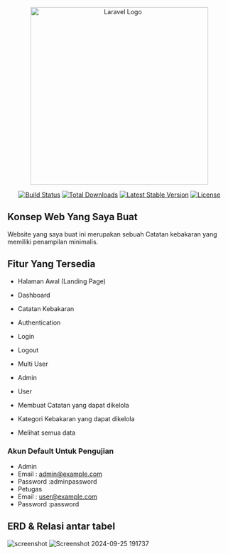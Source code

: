 <p align="center"><a href="https://laravel.com" target="_blank"><img src="https://raw.githubusercontent.com/laravel/art/master/logo-lockup/5%20SVG/2%20CMYK/1%20Full%20Color/laravel-logolockup-cmyk-red.svg" width="400" alt="Laravel Logo"></a></p>

<p align="center">
<a href="https://github.com/laravel/framework/actions"><img src="https://github.com/laravel/framework/workflows/tests/badge.svg" alt="Build Status"></a>
<a href="https://packagist.org/packages/laravel/framework"><img src="https://img.shields.io/packagist/dt/laravel/framework" alt="Total Downloads"></a>
<a href="https://packagist.org/packages/laravel/framework"><img src="https://img.shields.io/packagist/v/laravel/framework" alt="Latest Stable Version"></a>
<a href="https://packagist.org/packages/laravel/framework"><img src="https://img.shields.io/packagist/l/laravel/framework" alt="License"></a>
</p>

## Konsep Web Yang Saya Buat

Website yang saya buat ini merupakan sebuah Catatan kebakaran yang memiliki penampilan minimalis.

## Fitur Yang Tersedia

- Halaman Awal (Landing Page)
- Dashboard
- Catatan Kebakaran

- Authentication
- Login
- Logout
- Multi User
- Admin
- User
- Membuat Catatan yang dapat dikelola
- Kategori Kebakaran yang dapat dikelola
- Melihat semua data

### Akun Default Untuk Pengujian

- Admin
- Email : admin@example.com
- Password :adminpassword
- Petugas
- Email : user@example.com
- Password :password

## ERD & Relasi antar tabel

![screenshot](https://github.com/user-attachments/assets/543873f1-fb98-484e-a777-8fb59040154c)
![Screenshot 2024-09-25 191737](https://github.com/user-attachments/assets/21e334a2-d567-4358-8d09-0f2a5ae222a6)
